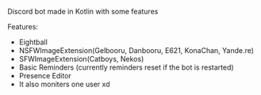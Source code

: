 Discord bot made in Kotlin with some features

Features:
* Eightball
* NSFWImageExtension(Gelbooru, Danbooru, E621, KonaChan, Yande.re)
* SFWImageExtension(Catboys, Nekos)
* Basic Reminders (currently reminders reset if the bot is restarted)
* Presence Editor
* It also moniters one user xd
  
